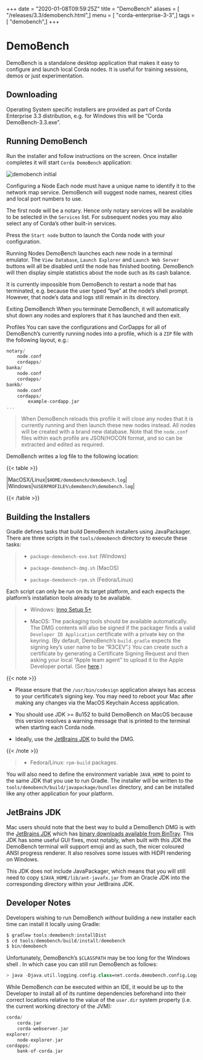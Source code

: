 +++
date = "2020-01-08T09:59:25Z"
title = "DemoBench"
aliases = [ "/releases/3.3/demobench.html",]
menu = [ "corda-enterprise-3-3",]
tags = [ "demobench",]
+++


# DemoBench

DemoBench is a standalone desktop application that makes it easy to configure and launch local Corda nodes. It is useful for training sessions, demos or just experimentation.


## Downloading

Operating System specific installers are provided as part of Corda Enterprise 3.3 distribution, e.g. for Windows this will be “Corda DemoBench-3.3.exe”.


## Running DemoBench

Run the installer and follow instructions on the screen.
                Once installer completes it will start `Corda DemoBench` application:

![demobench initial](../../tools/demobench/demobench-initial.png "demobench initial")

Configuring a Node
Each node must have a unique name to identify it to the network map service. DemoBench will suggest node names, nearest cities and local port numbers to use.

The first node will be a notary. Hence only notary services will be available to be selected in the `Services` list. For subsequent nodes you may also select any of Corda’s other built-in services.

Press the `Start node` button to launch the Corda node with your configuration.


Running Nodes
DemoBench launches each new node in a terminal emulator. The `View Database`, `Launch Explorer` and `Launch Web Server` buttons will all be disabled until the node has finished booting. DemoBench will then display simple statistics about the node such as its cash balance.

It is currently impossible from DemoBench to restart a node that has terminated, e.g. because the user typed “bye” at the node’s shell prompt. However, that node’s data and logs still remain in its directory.



Exiting DemoBench
When you terminate DemoBench, it will automatically shut down any nodes and explorers that it has launched and then exit.


Profiles
You can save the configurations and CorDapps for all of DemoBench’s currently running nodes into a profile, which is a `ZIP` file with the following layout, e.g.:

```kotlin
notary/
    node.conf
    cordapps/
banka/
    node.conf
    cordapps/
bankb/
    node.conf
    cordapps/
        example-cordapp.jar
...
```
> 
> When DemoBench reloads this profile it will close any nodes that it is currently running and then launch these new nodes instead. All nodes will be created with a brand new database. Note that the `node.conf` files within each profile are JSON/HOCON format, and so can be extracted and edited as required.

DemoBench writes a log file to the following location:


{{< table >}}

|MacOSX/Linux|`$HOME/demobench/demobench.log`|
|Windows|`%USERPROFILE%\demobench\demobench.log`|

{{< /table >}}

## Building the Installers

Gradle defines tasks that build DemoBench installers using JavaPackager. There are three scripts in the `tools/demobench` directory to execute these tasks:

> 
> 
> * `package-demobench-exe.bat` (Windows)
> 
> 
> * `package-demobench-dmg.sh` (MacOS)
> 
> 
> * `package-demobench-rpm.sh` (Fedora/Linux)
> 
> 
Each script can only be run on its target platform, and each expects the platform’s installation tools already to be available.

> 
> 
> * Windows: [Inno Setup 5+](http://www.jrsoftware.org/isinfo.php)
> 
> 
> * MacOS: The packaging tools should be available automatically. The DMG contents will also be signed if the packager finds a valid `Developer ID Application` certificate with a private key on the keyring. (By default, DemoBench’s `build.gradle` expects the signing key’s user name to be “R3CEV”.) You can create such a certificate by generating a Certificate Signing Request and then asking your local “Apple team agent” to upload it to the Apple Developer portal. (See [here](https://developer.apple.com/library/content/documentation/IDEs/Conceptual/AppDistributionGuide/MaintainingCertificates/MaintainingCertificates.html).)
> 
> 

{{< note >}}

* Please ensure that the `/usr/bin/codesign` application always has access to your certificate’s signing key. You may need to reboot your Mac after making any changes via the MacOS Keychain Access application.


* You should use JDK >= 8u152 to build DemoBench on MacOS because this version resolves a warning message that is printed to the terminal when starting each Corda node.


* Ideally, use the [JetBrains JDK](#jetbrains-jdk) to build the DMG.


{{< /note >}}
> 
> 
> * Fedora/Linux: `rpm-build` packages.
> 
> 
You will also need to define the environment variable `JAVA_HOME` to point to the same JDK that you use to run Gradle. The installer will be written to the `tools/demobench/build/javapackage/bundles` directory, and can be installed like any other application for your platform.


## JetBrains JDK

Mac users should note that the best way to build a DemoBench DMG is with the [JetBrains JDK](https://github.com/JetBrains/jdk8u)
                which has [binary downloads available from BinTray](https://bintray.com/jetbrains/intellij-jdk).
                This JDK has some useful GUI fixes, most notably, when built with this JDK the DemoBench terminal will support emoji
                and as such, the nicer coloured ANSI progress renderer. It also resolves some issues with HiDPI rendering on
                Windows.

This JDK does not include JavaPackager, which means that you will still need to copy `$JAVA_HOME/lib/ant-javafx.jar` from an Oracle JDK into the corresponding directory within your JetBrains JDK.


## Developer Notes

Developers wishing to run DemoBench *without* building a new installer each time can install it locally using Gradle:

```kotlin
$ gradlew tools:demobench:installDist
$ cd tools/demobench/build/install/demobench
$ bin/demobench
```
Unfortunately, DemoBench’s `$CLASSPATH` may be too long for the Windows shell . In which case you can still run DemoBench as follows:

```kotlin
> java -Djava.util.logging.config.class=net.corda.demobench.config.LoggingConfig -jar lib/demobench-$version.jar
```
While DemoBench *can* be executed within an IDE, it would be up to the Developer to install all of its runtime
                dependencies beforehand into their correct locations relative to the value of the `user.dir` system property (i.e. the
                current working directory of the JVM):

```kotlin
corda/
    corda.jar
    corda-webserver.jar
explorer/
    node-explorer.jar
cordapps/
    bank-of-corda.jar
```

